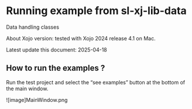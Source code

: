 # Running example from  sl-xj-lib-data
Data handling classes

About Xojo version: tested with Xojo 2024 release 4.1 on Mac.

Latest update this document: 2025-04-18


## How to run the examples ?

Run the test project and select the “see examples” button at the bottom of the main window.
 
![image]MainWindow.png

